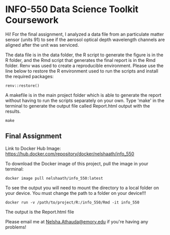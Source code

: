 # INFO-550 Data Science Toolkit Coursework

Hi! For the final assignment, I analyzed a data file from an particulate matter sensor (units 91) to see if the aerosol optical depth wavelength channels are aligned after the unit was serviced. 

The data file is in the data folder, the R script to generate the figure is in the R folder, and the Rmd script that generates the final report is in the Rmd folder. Renv was used to create a reproducible environment. Please use the line below to restore the R environment used to run the scripts and install the required packages:

```
renv::restore()
```

A makefile is in the main project folder which is able to generate the report without having to run the scripts separately on your own. Type 'make' in the terminal to generate the output file called Report.html output with the results.

```
make
```

## Final Assignment 
Link to Docker Hub Image: https://hub.docker.com/repository/docker/nelshaath/info_550

To download the Docker image of this project, pull the image in your terminal:
```
docker image pull nelshaath/info_550:latest
```
To see the output you will need to mount the directory to a local folder on your device. You must change the path to a folder on your device!!!
```
docker run -v /path/to/project/R:/info_550/Rmd -it info_550
```

The output is the Report.html file

Please email me at Nelsha.Athauda@emory.edu if you're having any problems! 
